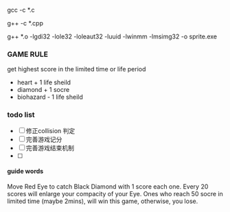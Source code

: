 gcc -c *.c 

g++ -c *.cpp 

g++ *.o -lgdi32 -lole32 -loleaut32 -luuid -lwinmm -lmsimg32 -o sprite.exe


### GAME RULE

get highest score in the limited time or life period

* heart     + 1 life sheild
* diamond   + 1 socre
* biohazard - 1 life sheild

### todo list
- [ ] 修正collision 判定
- [ ] 完善游戏记分
- [ ] 完善游戏结束机制
- [ ] 

#### guide words
Move Red Eye to catch Black Diamond with 1 score each one.
Every 20 scores will enlarge your compacity of your Eye.
Ones who reach 50 socre in limited time (maybe 2mins), will win this game,
otherwise, you lose.